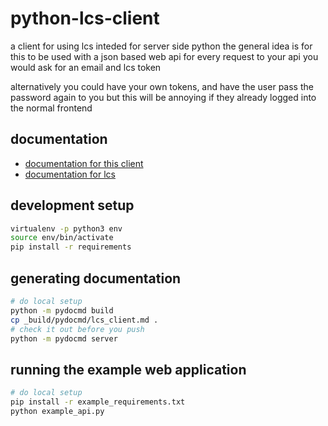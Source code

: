 # python-lcs-client
a client for using lcs inteded for server side python
the general idea is for this to be used with a json based web api
for every request to your api you would ask for an email and lcs token

alternatively you could have your own tokens, and have the user pass
the password again to you but this will be annoying if they already
logged into the normal frontend

## documentation
 - [documentation for this client](lcs_client.md)
 - [documentation for lcs](https://github.com/hackru/lcs/wiki)

## development setup
```bash
virtualenv -p python3 env
source env/bin/activate
pip install -r requirements
```
## generating documentation
```bash
# do local setup
python -m pydocmd build
cp _build/pydocmd/lcs_client.md .
# check it out before you push
python -m pydocmd server
```

## running the example web application
```bash
# do local setup
pip install -r example_requirements.txt
python example_api.py
```
